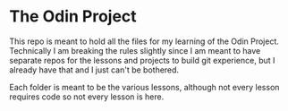 # The Odin Project

This repo is meant to hold all the files for my learning of the Odin Project. Technically I am breaking the rules slightly since I am meant to have separate repos for the lessons and projects to build git experience, but I already have that and I just can't be bothered. 

Each folder is meant to be the various lessons, although not every lesson requires code so not every lesson is here. 
